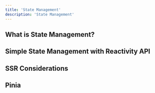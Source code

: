 ```yaml
---
title: 'State Management'
description: 'State Management'
---
```

## What is State Management?
## Simple State Management with Reactivity API
## SSR Considerations
## Pinia